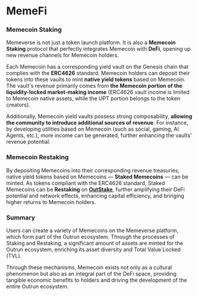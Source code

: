 # MemeFi

### **Memecoin Staking**

Memeverse is not just a token launch platform. It is also a **Memecoin Staking** protocol that perfectly integrates Memecoin with **DeFi**, opening up new revenue channels for Memecoin holders.

Each Memecoin has a corresponding yield vault on the Genesis chain that complies with the **ERC4626** standard. Memecoin holders can deposit their tokens into these vaults to mint **native yield tokens** based on Memecoin. The vault's revenue primarily comes from **the Memecoin portion of the liquidity-locked market-making income** (ERC4626 vault income is limited to Memecoin native assets, while the UPT portion belongs to the token creators).

Additionally, Memecoin yield vaults possess strong composability, **allowing the community to introduce additional sources of revenue**. For instance, by developing utilities based on Memecoin (such as social, gaming, AI Agents, etc.), more income can be generated, further enhancing the vaults' revenue potential.

### **Memecoin Restaking**

By depositing Memecoins into their corresponding revenue treasuries, native yield tokens based on Memecoins — **Staked Memecoins** — can be minted. As tokens compliant with the ERC4626 standard, Staked Memecoins can be **Restaking** on [**OutStake**](../outstake/), further amplifying their DeFi potential and network effects, enhancing capital efficiency, and bringing higher returns to Memecoin holders.

### **Summary**

Users can create a variety of Memecoins on the Memeverse platform, which form part of the Outrun ecosystem. Through the processes of Staking and Restaking, a significant amount of assets are minted for the Outrun ecosystem, enriching its asset diversity and Total Value Locked (TVL).

Through these mechanisms, Memecoin exists not only as a cultural phenomenon but also as an integral part of the DeFi space, providing tangible economic benefits to holders and driving the development of the entire Outrun ecosystem.


